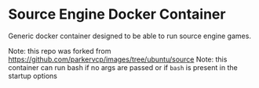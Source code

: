 # Source Engine Docker Container
Generic docker container designed to be able to run source engine games.



Note: this repo was forked from https://github.com/parkervcp/images/tree/ubuntu/source
Note: this container can run bash if no args are passed or if `bash` is present in the startup options
